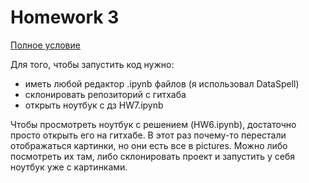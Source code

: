 # Homework 3

[Полное условие](https://drive.google.com/drive/folders/149AmgEj6e3uAOZoE8wQzzZPu6N5hgfM1)

Для того, чтобы запустить код нужно:
* иметь любой редактор .ipynb файлов (я использовал DataSpell)
* склонировать репозиторий с гитхаба
* открыть ноутбук с дз HW7.ipynb

Чтобы просмотреть ноутбук с решением (HW6.ipynb), достаточно просто открыть его на гитхабе.
В этот раз почему-то перестали отображаться картинки, но они есть все в pictures. Можно либо посмотреть их там, либо склонировать проект и запустить у себя ноутбук уже с картинками.

